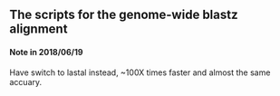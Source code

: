 ## The scripts for the genome-wide blastz alignment

#### Note in 2018/06/19
Have switch to lastal instead, ~100X times faster and almost the same accuary.